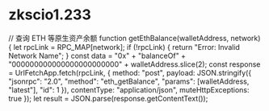 # zkscio1.233
// 查询 ETH 等原生资产余额
function getEthBalance(walletAddress, network) {
  let rpcLink = RPC_MAP[network];
  if (!rpcLink) {
    return "Error: Invalid Network Name";
  }
  const data = "0x" + "balanceOf" + "000000000000000000000000" + walletAddress.slice(2);
  const response = UrlFetchApp.fetch(rpcLink, {
    method: "post",
    payload: JSON.stringify({
      "jsonrpc": "2.0",
      "method": "eth_getBalance",
      "params": [walletAddress, "latest"],
      "id": 1
    }),
    contentType: "application/json",
    muteHttpExceptions: true
  });
  let result = JSON.parse(response.getContentText());
